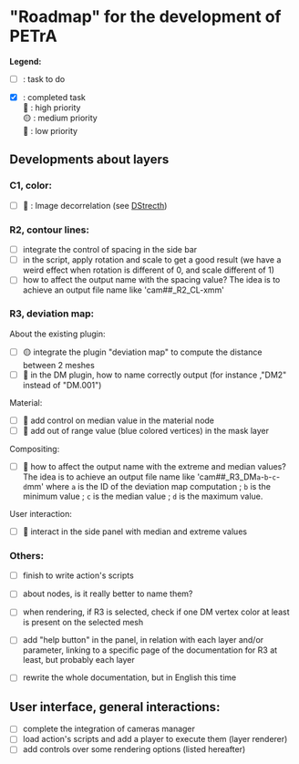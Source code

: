 # "Roadmap" for the development of PETrA

**Legend:**
- [ ] : task to do
- [x] : completed task </br>
:red_circle: : high priority </br>
:yellow_circle: : medium priority </br>
:large_blue_circle: : low priority


## Developments about layers
### C1, color:
- [ ] :large_blue_circle: : Image decorrelation (see [DStrecth](http://www.dstretch.com/))
 
### R2, contour lines:
- [ ] integrate the control of spacing in the side bar
- [ ] in the script, apply rotation and scale to get a good result (we have a weird effect when rotation is different of 0, and scale different of 1)
- [ ] how to affect the output name with the spacing value? The idea is to achieve an output file name like 'cam##_R2_CL-xmm'
 
### R3, deviation map:
About the existing plugin:
- [ ] :yellow_circle: integrate the plugin "deviation map" to compute the distance between 2 meshes
- [ ] :red_circle: in the DM plugin, how to name correctly output (for instance ,"DM2" instead of "DM.001")

Material:
- [ ] :red_circle: add control on median value in the material node
- [ ] :red_circle: add out of range value (blue colored vertices) in the mask layer

Compositing:
- [ ] :red_circle: how to affect the output name with the extreme and median values? The idea is to achieve an output file name like 'cam##_R3_DM`a`-`b`-`c`-`d`mm' where `a` is the ID of the deviation map computation ; `b` is the minimum value ; `c` is the median value ; `d` is the maximum value.

User interaction:
- [ ] :large_blue_circle: interact in the side panel with median and extreme values
 
### Others:
- [ ] finish to write action's scripts
- [ ] about nodes, is it really better to name them?
- [ ] when rendering, if R3 is selected, check if one DM vertex color at least is present on the selected mesh
- [ ] add "help button" in the panel, in relation with each layer and/or parameter, linking to a specific page of the documentation for R3 at least, but probably each layer
- [ ] rewrite the whole documentation, but in English this time


## User interface, general interactions:
- [ ] complete the integration of cameras manager
- [ ] load action's scripts and add a player to execute them (layer renderer)
- [ ] add controls over some rendering options (listed hereafter)
